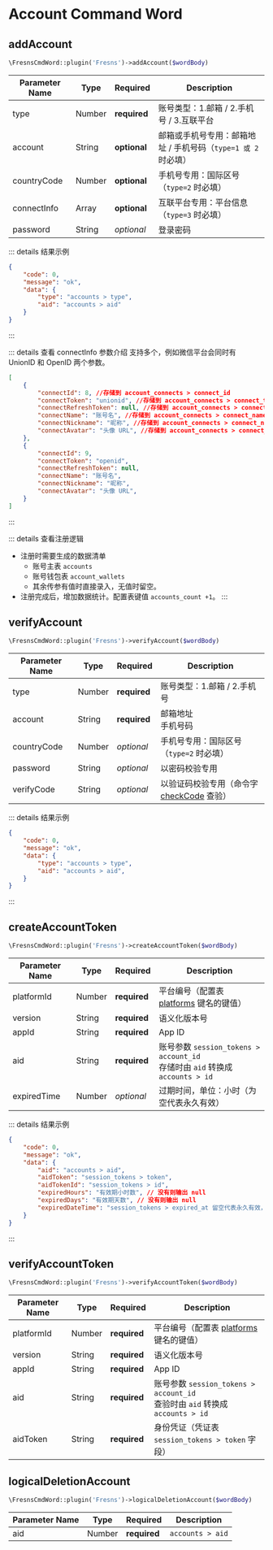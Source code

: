 # Account Command Word

## addAccount

```php
\FresnsCmdWord::plugin('Fresns')->addAccount($wordBody)
```
| Parameter Name | Type | Required | Description |
| --- | --- | --- | --- |
| type | Number | **required** | 账号类型：1.邮箱 / 2.手机号 / 3.互联平台 |
| account | String | **optional** | 邮箱或手机号专用：邮箱地址 / 手机号码（`type=1 或 2` 时必填） |
| countryCode | Number | **optional** | 手机号专用：国际区号（`type=2` 时必填） |
| connectInfo | Array | **optional** | 互联平台专用：平台信息（`type=3` 时必填） |
| password | String | *optional* | 登录密码 |

::: details 结果示例
```json
{
    "code": 0,
    "message": "ok",
    "data": {
        "type": "accounts > type",
        "aid": "accounts > aid"
    }
}
```
:::

::: details 查看 connectInfo 参数介绍
支持多个，例如微信平台会同时有 UnionID 和 OpenID 两个参数。
```json
[
    {
        "connectId": 8, //存储到 account_connects > connect_id
        "connectToken": "unionid", //存储到 account_connects > connect_token
        "connectRefreshToken": null, //存储到 account_connects > connect_refresh_token
        "connectName": "账号名", //存储到 account_connects > connect_name
        "connectNickname": "昵称", //存储到 account_connects > connect_nickname
        "connectAvatar": "头像 URL", //存储到 account_connects > connect_avatar
    },
    {
        "connectId": 9,
        "connectToken": "openid",
        "connectRefreshToken": null,
        "connectName": "账号名",
        "connectNickname": "昵称",
        "connectAvatar": "头像 URL",
    }
]
```
:::

::: details 查看注册逻辑
- 注册时需要生成的数据清单
    - 账号主表 `accounts`
    - 账号钱包表 `account_wallets`
    - 其余传参有值时直接录入，无值时留空。
- 注册完成后，增加数据统计。配置表键值 `accounts_count +1`。
:::

## verifyAccount

```php
\FresnsCmdWord::plugin('Fresns')->verifyAccount($wordBody)
```
| Parameter Name | Type | Required | Description |
| --- | --- | --- | --- |
| type | Number | **required** | 账号类型：1.邮箱 / 2.手机号 |
| account | String | **required** | 邮箱地址<br>手机号码 |
| countryCode | Number | *optional* | 手机号专用：国际区号（`type=2` 时必填） |
| password | String | *optional* | 以密码校验专用 |
| verifyCode | String | *optional* | 以验证码校验专用（命令字 [checkCode](#校验验证码) 查验） |

::: details 结果示例
```json
{
    "code": 0,
    "message": "ok",
    "data": {
        "type": "accounts > type",
        "aid": "accounts > aid",
    }
}
```
:::

## createAccountToken

```php
\FresnsCmdWord::plugin('Fresns')->createAccountToken($wordBody)
```
| Parameter Name | Type | Required | Description |
| --- | --- | --- | --- |
| platformId | Number | **required** | 平台编号（配置表 [platforms](../../database/dictionary/platforms.md) 键名的键值） |
| version | String | **required** | 语义化版本号 |
| appId | String | **required** | App ID |
| aid | String | **required** | 账号参数 `session_tokens > account_id`<br>存储时由 `aid` 转换成 `accounts > id` |
| expiredTime | Number | *optional* | 过期时间，单位：小时（为空代表永久有效） |

::: details 结果示例
```json
{
    "code": 0,
    "message": "ok",
    "data": {
        "aid": "accounts > aid",
        "aidToken": "session_tokens > token",
        "aidTokenId": "session_tokens > id",
        "expiredHours": "有效期小时数", // 没有则输出 null
        "expiredDays": "有效期天数", // 没有则输出 null
        "expiredDateTime": "session_tokens > expired_at 留空代表永久有效，格式为 Y-m-d H:i:s", // 没有则输出 null
    }
}
```
:::

## verifyAccountToken

```php
\FresnsCmdWord::plugin('Fresns')->verifyAccountToken($wordBody)
```
| Parameter Name | Type | Required | Description |
| --- | --- | --- | --- |
| platformId | Number | **required** | 平台编号（配置表 [platforms](../../database/dictionary/platforms.md) 键名的键值） |
| version | String | **required** | 语义化版本号 |
| appId | String | **required** | App ID |
| aid | String | **required** | 账号参数 `session_tokens > account_id`<br>查验时由 `aid` 转换成 `accounts > id` |
| aidToken | String | **required** | 身份凭证（凭证表 `session_tokens > token` 字段） |

## logicalDeletionAccount

```php
\FresnsCmdWord::plugin('Fresns')->logicalDeletionAccount($wordBody)
```
| Parameter Name | Type | Required | Description |
| --- | --- | --- | --- |
| aid | Number | **required** | `accounts > aid` |
